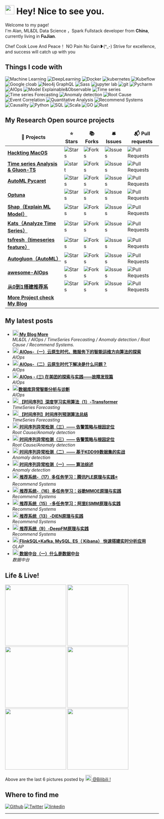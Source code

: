 <h1><img src="https://emojis.slackmojis.com/emojis/images/1531849430/4246/blob-sunglasses.gif?1531849430" width="30"/> Hey! Nice to see you.</h1>


<p>Welcome to my page! </br> I'm Alan, ML&DL Data Science ，Spark Fullstack developer from <b>China</b>, currently living in  <b>FuJian</b>. </p>
Chef Cook Love And Peace！ NO Pain No Gain❥(^_-) Strive for excellence, and success will catch up with you</p>
<h2>Things I code with</h2>
<p>
  <img alt="Machine Learning" src="https://img.shields.io/badge/-Machine Learning-45b8d8?style=flat-square&logo=MachineLearning&logoColor=white" />
  <img alt="DeepLearning" src="https://img.shields.io/badge/-DeepLearning-8DD6F9?style=flat-square&logo=DL&logoColor=white" /> 
  <img alt="Docker" src="https://img.shields.io/badge/-Docker-46a2f1?style=flat-square&logo=docker&logoColor=white" />
  <img alt="kubernetes" src="https://img.shields.io/badge/-kubernetes-2088FF?style=flat-square&logo=kubernetes&logoColor=white" />
   <img alt="Kubeflow" src="https://img.shields.io/badge/-Kubeflow-2088AE?style=flat-square&logo=Kubeflow&logoColor=white" />
  <img alt="Google cloab" src="https://img.shields.io/badge/-Google cloab-1a73e8?style=flat-square&logo=google-cloud&logoColor=white" />
  <img alt="Neo4j GraphQL" src="https://img.shields.io/badge/-Neo4j GraphQL-E10098?style=flat-square&logo=Neo4j&logoColor=white" />
  <img alt="Sass" src="https://img.shields.io/badge/-Sass-CC6699?style=flat-square&logo=sass&logoColor=white" />
  <img alt="jupyter lab" src="https://img.shields.io/badge/-Jupyter lab-db7092?style=flat-square&logo=jupyter lab&logoColor=white" />
  <img alt="git" src="https://img.shields.io/badge/-Git-F05032?style=flat-square&logo=git&logoColor=white" />
  <img alt="Pycharm" src="https://img.shields.io/badge/-Pycharm-F05032?style=flat-square&logo=Pycharm&logoColor=white" />
  <img alt="AIOps" src="https://img.shields.io/badge/-AIOps-ea2845?style=flat-square&logo=AIOps&logoColor=white" />
   <img alt="Model Explainable&Observable" src="https://img.shields.io/badge/-Model Explainable&Observable-ea2?style=flat-square&logo=Model Explainable&Observable&logoColor=white" />
  <img alt="Time series" src="https://img.shields.io/badge/-Time series-13aa?style=flat-square&logo=Time series&logoColor=white" />
  <img alt="Time series Forecasting " src="https://img.shields.io/badge/-Time series Forecasting-43853d?style=flat-square&logo=Time series Forecasting &logoColor=white" /> 
  <img alt="Anomaly detection" src="https://img.shields.io/badge/-Anomaly detection-DD0031?style=flat-square&logo=Anomaly detection&logoColor=white" />
  <img alt="Root Cause" src="https://img.shields.io/badge/-Root Cause-CB3837?style=flat-square&logo=Root Cause&logoColor=white" />
  <img alt="Event Correlation" src="https://img.shields.io/badge/-Event Correlation-E34F26?style=flat-square&logo=Event Correlation&logoColor=white" />
  <img alt="Quantitative Analysis" src="https://img.shields.io/badge/-Quantitative Analysis-2088FF?style=flat-square&logo=Quantitative analysis&logoColor=white" />
  <img alt="Recommend Systems" src="https://img.shields.io/badge/-Recommend Systems-43853d?style=flat-square&logo=Recommend Systems&logoColor=white" />
  <img alt="Causality" src="https://img.shields.io/badge/-Causality-CB3837?style=flat-square&logo=Causality&logoColor=white" />
  <img alt="Python" src="https://img.shields.io/badge/-Python-2088FF?style=flat-square&logo=Python&logoColor=white" />
  <img alt="SQL" src="https://img.shields.io/badge/-SQL-2088AE?style=flat-square&logo=MySQL&logoColor=white" />
  <img alt="Scala" src="https://img.shields.io/badge/-Scala-F7B93E?style=flat-square&logo=Scala&logoColor=white" />
  <img alt="GO" src="https://img.shields.io/badge/-GO-13aa52?style=flat-square&logo=GO&logoColor=white" />
  <img alt="Rust" src="https://img.shields.io/badge/-Rust-FB542B?style=flat-square&logo=Rust&logoColor=white" />
</p>
<h2>My Research Open source projects</h2>
<table>
  <thead align="center">
    <tr border: none;>
      <td><b>🎁 Projects</b></td>
      <td><b>⭐ Stars</b></td>
      <td><b>📚 Forks</b></td>
      <td><b>🛎 Issues</b></td>
      <td><b>📬 Pull requests</b></td>
    </tr>
  </thead>
  <tbody>
    <tr>
      <td><a href="https://github.com/MInYangP-OU/opencore-Intel-i5-10400-Gigabyte-B460M-AORUS-PRO-AMD5500XT"><b>Hackting MacOS</b></a></td>
      <td><img alt="Stars" src="https://img.shields.io/github/stars/MInYangP-OU/opencore-Intel-i5-10400-Gigabyte-B460M-AORUS-PRO-AMD5500XT?style=flat-square&labelColor=343b41"/></td>
      <td><img alt="Forks" src="https://img.shields.io/github/forks/MInYangP-OU/opencore-Intel-i5-10400-Gigabyte-B460M-AORUS-PRO-AMD5500XT?style=flat-square&labelColor=343b41"/></td>
      <td><img alt="Issues" src="https://img.shields.io/github/issues/MInYangP-OU/opencore-Intel-i5-10400-Gigabyte-B460M-AORUS-PRO-AMD5500XT?style=flat-square&labelColor=343b41"/></td>
      <td><img alt="Pull Requests" src="https://img.shields.io/github/issues-pr/MInYangP-OU/opencore-Intel-i5-10400-Gigabyte-B460M-AORUS-PRO-AMD5500XT?style=flat-square&labelColor=343b41"/></td>
    </tr>
	  <tr>
      <td><a href="https://github.com/awslabs/gluonts"><b>Time series Analysis & Gluon-TS</b></a></td>
      <td><img alt="start" src="https://img.shields.io/github/stars/awslabs/gluonts?style=flat-square&labelColor=343b41"/></td>
      <td><img alt="Forks" src="https://img.shields.io/github/forks/awslabs/gluonts?style=flat-square&labelColor=343b41"/></td>
      <td><img alt="Issues" src="https://img.shields.io/github/issues/awslabs/gluonts?style=flat-square&labelColor=343b41"/></td>
      <td><img alt="Pull Requests" src="https://img.shields.io/github/issues-pr/awslabs/gluonts?style=flat-square&labelColor=343b41"/></td>
    </tr>
    <tr>
      <td><a href="https://github.com/pycaret/pycaret"><b>AutoML Pycaret</b></a></td>
      <td><img alt="Stars" src="https://img.shields.io/github/stars/pycaret/pycaret?style=flat-square&labelColor=343b41"/></td>
      <td><img alt="Forks" src="https://img.shields.io/github/forks/pycaret/pycaret?style=flat-square&labelColor=343b41"/></td>
      <td><img alt="Issues" src="https://img.shields.io/github/issues/pycaret/pycaret?style=flat-square&labelColor=343b41"/></td>
      <td><img alt="Pull Requests" src="https://img.shields.io/github/issues-pr/pycaret/pycaret?style=flat-square&labelColor=343b41"/></td>
    </tr>
    <tr>
      <td><a href="https://github.com/MInYangP-OU/optuna"><b>Optuna</b></a></td>
      <td><img alt="Stars" src="https://img.shields.io/github/stars/MInYangP-OU/optuna?style=flat-square&labelColor=343b41"/></td>
      <td><img alt="Forks" src="https://img.shields.io/github/forks/MInYangP-OU/optuna?style=flat-square&labelColor=343b41"/></td>
      <td><img alt="Issues" src="https://img.shields.io/github/issues/MInYangP-OU/optuna?style=flat-square&labelColor=343b41"/></td>
      <td><img alt="Pull Requests" src="https://img.shields.io/github/issues-pr/MInYangP-OU/optuna?style=flat-square&labelColor=343b41"/></td>
    </tr>
    <tr>
      <td><a href="https://github.com/slundberg/shap"><b>Shap（Explain ML Model）</b></a></td>
      <td><img alt="Stars" src="https://img.shields.io/github/stars/slundberg/shap?style=flat-square&labelColor=343b41"/></td>
      <td><img alt="Forks" src="https://img.shields.io/github/forks/slundberg/shap?style=flat-square&labelColor=343b41"/></td>
      <td><img alt="Issues" src="https://img.shields.io/github/issues/slundberg/shap?style=flat-square&labelColor=343b41"/></td>
      <td><img alt="Pull Requests" src="https://img.shields.io/github/issues-pr/slundberg/shap?style=flat-square&labelColor=343b41"/></td>
    </tr>
    <tr>
      <td><a href="https://github.com/facebookresearch/Kats"><b>Kats（Analyze Time Series）</b></a></td>
      <td><img alt="Stars" src="https://img.shields.io/github/stars/facebookresearch/Kats?style=flat-square&labelColor=343b41"/></td>
      <td><img alt="Forks" src="https://img.shields.io/github/forks/facebookresearch/Kats?style=flat-square&labelColor=343b41"/></td>
      <td><img alt="Issues" src="https://img.shields.io/github/issues/facebookresearch/Kats?style=flat-square&labelColor=343b41"/></td>
      <td><img alt="Pull Requests" src="https://img.shields.io/github/issues-pr/facebookresearch/Kats?style=flat-square&labelColor=343b41"/></td>
    </tr>
    <tr>
      <td><a href="https://github.com/blue-yonder/tsfresh"><b>tsfresh（timeseries feature）</b></a></td>
      <td><img alt="Stars" src="https://img.shields.io/github/stars/blue-yonder/tsfresh?style=flat-square&labelColor=343b41"/></td>
      <td><img alt="Forks" src="https://img.shields.io/github/forks/blue-yonder/tsfresh?style=flat-square&labelColor=343b41"/></td>
      <td><img alt="Issues" src="https://img.shields.io/github/issues/blue-yonder/tsfresh?style=flat-square&labelColor=343b41"/></td>
      <td><img alt="Pull Requests" src="https://img.shields.io/github/issues-pr/blue-yonder/tsfresh?style=flat-square&labelColor=343b41"/></td>
    </tr>
    <tr>
      <td><a href="https://github.com/awslabs/autogluon"><b>Autogluon（AutoML）</b></a></td>
      <td><img alt="Stars" src="https://img.shields.io/github/stars/awslabs/autogluon?style=flat-square&labelColor=343b41"/></td>
      <td><img alt="Forks" src="https://img.shields.io/github/forks/awslabs/autogluon?style=flat-square&labelColor=343b41"/></td>
      <td><img alt="Issues" src="https://img.shields.io/github/issues/awslabs/autogluon?style=flat-square&labelColor=343b41"/></td>
      <td><img alt="Pull Requests" src="https://img.shields.io/github/issues-pr/awslabs/autogluon?style=flat-square&labelColor=343b41"/></td>
    </tr>
    <tr>
      <td><a href="https://github.com/MInYangP-OU/awesome-AIOps"><b>awesome-AIOps</b></a></td>
      <td><img alt="Stars" src="https://img.shields.io/github/stars/MInYangP-OU/awesome-AIOps?style=flat-square&labelColor=343b41"/></td>
      <td><img alt="Forks" src="https://img.shields.io/github/forks/MInYangP-OU/awesome-AIOps?style=flat-square&labelColor=343b41"/></td>
      <td><img alt="Issues" src="https://img.shields.io/github/issues/MInYangP-OU/awesome-AIOps?style=flat-square&labelColor=343b41"/></td>
      <td><img alt="Pull Requests" src="https://img.shields.io/github/issues-pr/MInYangP-OU/awesome-AIOps?style=flat-square&labelColor=343b41"/></td>
    </tr>
    <tr>
      <td><a href="https://github.com/MInYangP-OU/SparrowRecSysZero2One"><b>从0到1搭建推荐系</b></a></td>
      <td><img alt="Stars" src="https://img.shields.io/github/stars/MInYangP-OU/SparrowRecSysZero2One?style=flat-square&labelColor=343b41"/></td>
      <td><img alt="Forks" src="https://img.shields.io/github/forks/MInYangP-OU/SparrowRecSysZero2One?style=flat-square&labelColor=343b41"/></td>
      <td><img alt="Issues" src="https://img.shields.io/github/issues/MInYangP-OU/SparrowRecSysZero2One?style=flat-square&labelColor=343b41"/></td>
      <td><img alt="Pull Requests" src="https://img.shields.io/github/issues-pr/MInYangP-OU/SparrowRecSysZero2One?style=flat-square&labelColor=343b41"/></td>
    </tr>
    <tr>
      <td><a href="https://www.zhihu.com/people/ou-min-yang-38"><b>More Project check My Blog</b></a></td>
    </tr>
  </tbody>
</table>
<h2>My latest posts</h2>
<ul>
  <li><a href="https://www.zhihu.com/people/ou-min-yang-38/posts"><b><img src="https://emojipedia-us.s3.dualstack.us-west-1.amazonaws.com/thumbs/240/apple/237/fire_1f525.png" width="20" alt="new" /> My Blog More</b></a><br/><i>ML&DL / AIOps / TimeSeries Forecasting / Anomaly detection / Root Cause / Recommend Systems.</i></li>

  <li><a href="https://zhuanlan.zhihu.com/p/541950397"><b><img src="https://emojipedia-us.s3.dualstack.us-west-1.amazonaws.com/thumbs/240/apple/237/fire_1f525.png" width="20" alt="new" /> AIOps-（一）云原生时代、微服务下的智能运维方向算法的探索</b></a><br/><i>AIOps</i></li>

  <li><a href="https://zhuanlan.zhihu.com/p/551578959"><b><img src="https://emojipedia-us.s3.dualstack.us-west-1.amazonaws.com/thumbs/240/apple/237/fire_1f525.png" width="20" alt="new" /> AIOps-（二）云原生时代下解决是什么问题？</b></a><br/><i>AIOps</i></li>

  <li><a href="https://tech.meituan.com/2020/10/15/mt-aiops-horae.html"><b><img src="https://emojipedia-us.s3.dualstack.us-west-1.amazonaws.com/thumbs/240/apple/237/fire_1f525.png" width="20" alt="new" /> AIOps - (三) 在美团的探索与实践——故障发现篇</b></a><br/><i>AIOps</i></li>

  <li><a href="https://tech.meituan.com/2022/05/05/meituan-database-autonomy-service.html"><b><img src="https://emojipedia-us.s3.dualstack.us-west-1.amazonaws.com/thumbs/240/apple/237/fire_1f525.png" width="20" alt="new" />数据库异常智能分析与诊断</b></a><br/><i>AIOps</i></li>

  <li><a href="https://zhuanlan.zhihu.com/p/472770612"><b><img src="https://emojipedia-us.s3.dualstack.us-west-1.amazonaws.com/thumbs/240/apple/237/fire_1f525.png" width="20" alt="new" /> 【时间序列】深度学习实用算法（1）-Transformer</b></a><br/><i>TimeSeries Forecasting</i></li>
  
  <li><a href="https://zhuanlan.zhihu.com/p/421710621"><b><img src="https://emojipedia-us.s3.dualstack.us-west-1.amazonaws.com/thumbs/240/apple/237/fire_1f525.png" width="20" alt="new" /> 【时间序列】时间序列预测算法总结</b></a><br/><i>TimeSeries Forecasting</i></li>

  <li><a href="https://zhuanlan.zhihu.com/p/363254791"><b><img src="https://emojipedia-us.s3.dualstack.us-west-1.amazonaws.com/thumbs/240/apple/237/fire_1f525.png" width="20" alt="new" /> 时间序列异常检测（三）—— 告警策略与根因定位</b></a><br/><i>Root Cause/Anomaly detection</i></li>

  <li><a href="https://zhuanlan.zhihu.com/p/363254791"><b><img src="https://emojipedia-us.s3.dualstack.us-west-1.amazonaws.com/thumbs/240/apple/237/fire_1f525.png" width="20" alt="new" /> 时间序列异常检测（三）—— 告警策略与根因定位</b></a><br/><i>Root Cause/Anomaly detection</i></li>

  <li><a href="https://zhuanlan.zhihu.com/p/150266277"><b><img src="https://emojipedia-us.s3.dualstack.us-west-1.amazonaws.com/thumbs/240/apple/237/fire_1f525.png" width="20" alt="new" /> 时间序列异常检测（二）—— 基于KDD99数据集的实战</b></a><br/><i>Anomaly detection</i></li>

  <li><a href="https://zhuanlan.zhihu.com/p/142320349"><b><img src="https://emojipedia-us.s3.dualstack.us-west-1.amazonaws.com/thumbs/240/apple/237/fire_1f525.png" width="20" alt="new" /> 时间序列异常检测（一）—— 算法综述</b></a><br/><i>Anomaly detection</i></li>

  <li><a href="https://zhuanlan.zhihu.com/p/499523461"><b><img src="https://emojipedia-us.s3.dualstack.us-west-1.amazonaws.com/thumbs/240/apple/237/fire_1f525.png" width="20" alt="new" /> 推荐系统-（17）多任务学习：腾讯PLE原理与实践⭐️</b></a><br/><i>Recommend Systems</i></li>

  <li><a href="https://zhuanlan.zhihu.com/p/497764458"><b><img src="https://emojipedia-us.s3.dualstack.us-west-1.amazonaws.com/thumbs/240/apple/237/fire_1f525.png" width="20" alt="new" /> 推荐系统-（16）多任务学习：谷歌MMOE原理与实践</b></a><br/><i>Recommend Systems</i></li>

  <li><a href="https://zhuanlan.zhihu.com/p/497233073"><b><img src="https://emojipedia-us.s3.dualstack.us-west-1.amazonaws.com/thumbs/240/apple/237/fire_1f525.png" width="20" alt="new" /> 推荐系统（15）-多任务学习：阿里ESMM原理与实践</b></a><br/><i>Recommend Systems</i></li>

  <li><a href="https://zhuanlan.zhihu.com/p/402316154"><b><img src="https://emojipedia-us.s3.dualstack.us-west-1.amazonaws.com/thumbs/240/apple/237/fire_1f525.png" width="20" alt="new" /> 推荐系统（13）-DIEN原理与实践</b></a><br/><i>Recommend Systems</i></li>

  <li><a href="https://zhuanlan.zhihu.com/p/347666956"><b><img src="https://emojipedia-us.s3.dualstack.us-west-1.amazonaws.com/thumbs/240/apple/237/fire_1f525.png" width="20" alt="new" /> 推荐系统（9）-DeepFM原理与实践</b></a><br/><i>Recommend Systems</i></li>

  <li><a href="https://zhuanlan.zhihu.com/p/339012714"><b><img src="https://emojipedia-us.s3.dualstack.us-west-1.amazonaws.com/thumbs/240/apple/237/fire_1f525.png" width="20" alt="new" /> FlinkSQL+Kafka, MySQL, ES（ Kibana） 快速搭建实时分析应用</b></a><br/><i>OLAP</i></li>

  <li><a href="https://zhuanlan.zhihu.com/p/99591075"><b><img src="https://emojipedia-us.s3.dualstack.us-west-1.amazonaws.com/thumbs/240/apple/237/fire_1f525.png" width="20" alt="new" /> 数据中台（一）什么是数据中台</b></a><br/><i>数据中台</i></li>
</ul>
<h2>Life & Live!</h2>
<p><img width="200" src="https://i0.hdslb.com/bfs/new_dyn/2f523b44a46c45fe2c14f8e31d719af93033360.jpg@312w_312h_1e_1c.webp" />
 <img width="200" src="https://i0.hdslb.com/bfs/new_dyn/c8ab47998c6a7bcfdcc06ffb8be855ea3033360.jpg@312w_312h_1e_1c.webp" /> 
 <img width="200" src="https://i0.hdslb.com/bfs/new_dyn/8f1ff9c1a9383b0f4116c6329bbaf1c33033360.jpg@312w_312h_1e_1c.webp" />
 <img width="200" src="https://i0.hdslb.com/bfs/new_dyn/0660d799a970a008f17beb2a12567b323033360.jpg@312w_312h_1e_1c.webp" />
 <img width="200" src="https://i0.hdslb.com/bfs/new_dyn/2ca50ae2479f65662dfad54fe8b693073033360.jpg@312w_312h_1e_1c.webp" /> 
 <img width="200" src="https://i0.hdslb.com/bfs/new_dyn/03360bcaa7ac0e4084f595ca6bd2208c3033360.jpg@312w_312h_1e_1c.webp" /></p>

<p>Above are the last 6 pictures posted by <a href="https://space.bilibili.com/3033360/dynamic?spm_id_from=444.41.my-info.face.click" target="_blank"><img src="https://gimg2.baidu.com/image_search/src=http%3A%2F%2Fgss0.baidu.com%2F-Po3dSag_xI4khGko9WTAnF6hhy%2Fzhidao%2Fpic%2Fitem%2Fb58f8c5494eef01f798168f3edfe9925bc317d6a.jpg&refer=http%3A%2F%2Fgss0.baidu.com&app=2002&size=f9999,10000&q=a80&n=0&g=0n&fmt=auto?sec=1667105824&t=cd87554bcb9e6d2c266f418ff3d9e1fc" width="20"/> @Bilibili !</a></p>
<h2>Where to find me</h2>
<p><a href="https://github.com/MInYangP-OU" target="_blank"><img alt="Github" src="https://img.shields.io/badge/GitHub-%2312100E.svg?&style=for-the-badge&logo=Github&logoColor=white" /></a> <a href="https://twitter.com/Guibz16" target="_blank"><img alt="Twitter" src="https://img.shields.io/badge/bilibili-%231DA1F2.svg?&style=for-the-badge&logo=bilibili&logoColor=white" /></a> <a href="https://www.linkedin.cn/incareer/in/ACoAACu1zi8B0H8aNo9zPLGm-8A4RDeXERLNtp4" target="_blank"><img alt="linkedin" src="https://img.shields.io/badge/linkedin-%230077B5.svg?&style=for-the-badge&logo=linkedin&logoColor=white" /></a> 
</p>

------------
